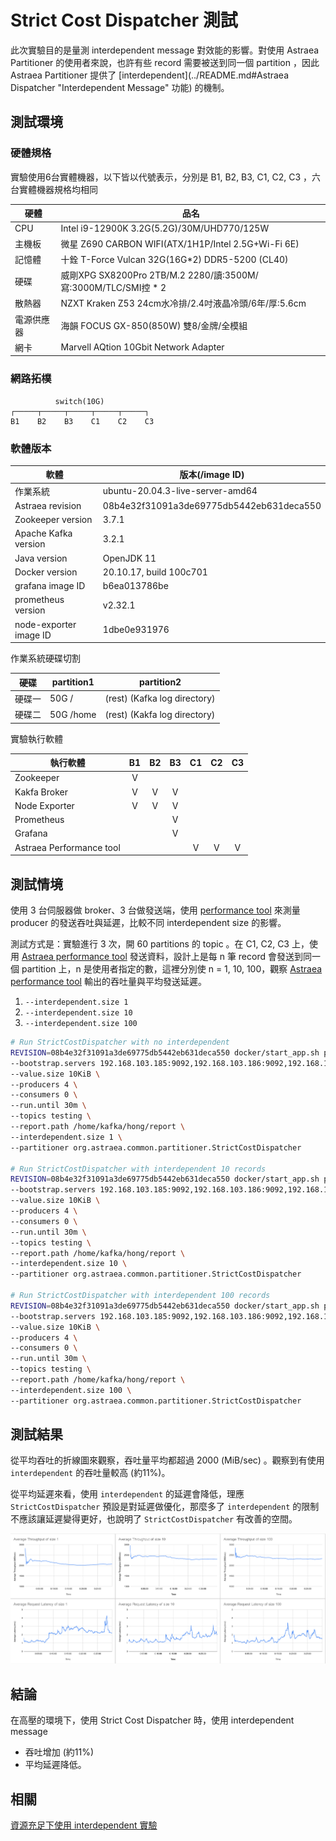 # Strict Cost Dispatcher 測試

此次實驗目的是量測 interdependent message 對效能的影響。對使用 Astraea Partitioner 的使用者來說，也許有些 record 需要被送到同一個 partition ，因此 Astraea Partitioner 提供了 [interdependent](../README.md#Astraea Dispatcher "Interdependent Message" 功能) 的機制。

## 測試環境

### 硬體規格

實驗使用6台實體機器，以下皆以代號表示，分別是 B1, B2, B3, C1, C2, C3 ，六台實體機器規格均相同

| 硬體       | 品名                                                         |
| ---------- | ------------------------------------------------------------ |
| CPU        | Intel i9-12900K 3.2G(5.2G)/30M/UHD770/125W                   |
| 主機板     | 微星 Z690 CARBON WIFI(ATX/1H1P/Intel 2.5G+Wi-Fi 6E)          |
| 記憶體     | 十銓 T-Force Vulcan 32G(16G*2) DDR5-5200 (CL40)              |
| 硬碟       | 威剛XPG SX8200Pro 2TB/M.2 2280/讀:3500M/寫:3000M/TLC/SMI控 * 2 |
| 散熱器     | NZXT Kraken Z53 24cm水冷排/2.4吋液晶冷頭/6年/厚:5.6cm        |
| 電源供應器 | 海韻 FOCUS GX-850(850W) 雙8/金牌/全模組                      |
| 網卡       | Marvell AQtion 10Gbit Network Adapter                        |

### 網路拓樸

```
          switch(10G)
┌─────┬─────┬─────┬─────┬─────┐
B1    B2    B3    C1    C2    C3
```

### 軟體版本

| 軟體                   | 版本(/image ID)                          |
| ---------------------- | ---------------------------------------- |
| 作業系統               | ubuntu-20.04.3-live-server-amd64         |
| Astraea revision       | 08b4e32f31091a3de69775db5442eb631deca550 |
| Zookeeper version      | 3.7.1                                    |
| Apache Kafka version   | 3.2.1                                    |
| Java version           | OpenJDK 11                               |
| Docker version         | 20.10.17, build 100c701                  |
| grafana image ID       | b6ea013786be                             |
| prometheus version     | v2.32.1                                  |
| node-exporter image ID | 1dbe0e931976                             |

作業系統硬碟切割

| 硬碟   | partition1 | partition2                   |
| ------ | ---------- | ---------------------------- |
| 硬碟一 | 50G /      | (rest) (Kafka log directory) |
| 硬碟二 | 50G /home  | (rest) (Kakfa log directory) |

實驗執行軟體

| 執行軟體                 |  B1  |  B2  |  B3  |  C1  |  C2  |  C3  |
| ------------------------ | :--: | :--: | :--: | :--: | :--: | :--: |
| Zookeeper                |  V   |      |      |      |      |      |
| Kakfa Broker             |  V   |  V   |  V   |      |      |      |
| Node Exporter            |  V   |  V   |  V   |      |      |      |
| Prometheus               |      |      |  V   |      |      |      |
| Grafana                  |      |      |  V   |      |      |      |
| Astraea Performance tool |      |      |      |  V   |  V   |  V   |

## 測試情境

使用 3 台伺服器做 broker、3 台做發送端，使用 [performance tool](../../performance_benchmark.md) 來測量 producer 的發送吞吐與延遲，比較不同 interdependent size 的影響。

測試方式是：實驗進行 3 次，開 60 partitions 的 topic 。在 C1, C2, C3 上，使用 [Astraea performance tool](../../performance_benchmark.md) 發送資料，設計上是每 n 筆 record 會發送到同一個 partition 上，n 是使用者指定的數，這裡分別使 n = 1, 10, 100，觀察 [Astraea performance tool](../../performance_benchmark.md) 輸出的吞吐量與平均發送延遲。

1. `--interdependent.size 1`
2. `--interdependent.size 10`
3. `--interdependent.size 100`

```bash
# Run StrictCostDispatcher with no interdependent
REVISION=08b4e32f31091a3de69775db5442eb631deca550 docker/start_app.sh performance \
--bootstrap.servers 192.168.103.185:9092,192.168.103.186:9092,192.168.103.187:9092 \
--value.size 10KiB \
--producers 4 \
--consumers 0 \
--run.until 30m \
--topics testing \
--report.path /home/kafka/hong/report \
--interdependent.size 1 \
--partitioner org.astraea.common.partitioner.StrictCostDispatcher

# Run StrictCostDispatcher with interdependent 10 records
REVISION=08b4e32f31091a3de69775db5442eb631deca550 docker/start_app.sh performance \
--bootstrap.servers 192.168.103.185:9092,192.168.103.186:9092,192.168.103.187:9092 \
--value.size 10KiB \
--producers 4 \
--consumers 0 \
--run.until 30m \
--topics testing \
--report.path /home/kafka/hong/report \
--interdependent.size 10 \
--partitioner org.astraea.common.partitioner.StrictCostDispatcher

# Run StrictCostDispatcher with interdependent 100 records
REVISION=08b4e32f31091a3de69775db5442eb631deca550 docker/start_app.sh performance \
--bootstrap.servers 192.168.103.185:9092,192.168.103.186:9092,192.168.103.187:9092 \
--value.size 10KiB \
--producers 4 \
--consumers 0 \
--run.until 30m \
--topics testing \
--report.path /home/kafka/hong/report \
--interdependent.size 100 \
--partitioner org.astraea.common.partitioner.StrictCostDispatcher
```

## 測試結果

從平均吞吐的折線圖來觀察，吞吐量平均都超過 2000 (MiB/sec) 。觀察到有使用 `interdependent` 的吞吐量較高 (約11%)。

從平均延遲來看，使用 `interdependent` 的延遲會降低，理應 `StrictCostDispatcher` 預設是對延遲做優化，那麼多了 `interdependent` 的限制不應該讓延遲變得更好，也說明了 `StrictCostDispatcher` 有改善的空間。

![](../../pictures/partitioner_experiment3_1.png)

## 結論

在高壓的環境下，使用 Strict Cost Dispatcher 時，使用 interdependent message 

* 吞吐增加 (約11%)
* 平均延遲降低。

## 相關

[資源充足下使用 interdependent 實驗](StrictCostDispatcher_2.md)
